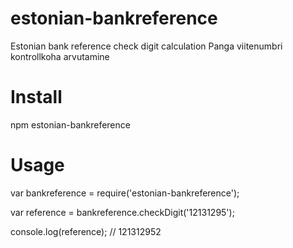 # estonian-bankreference
Estonian bank reference check digit calculation
Panga viitenumbri kontrollkoha arvutamine

# Install
npm estonian-bankreference

# Usage

var bankreference = require('estonian-bankreference');

var reference = bankreference.checkDigit('12131295');

console.log(reference);                // 121312952
